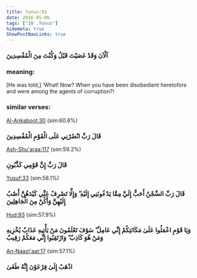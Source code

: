 ```yaml
---
title: Yunus:91
date: 2016-05-06
tags: ["10 .Yunus"]
hidemeta: true 
ShowPostNavLinks: true 
---
```

### آلْآنَ وَقَدْ عَصَيْتَ قَبْلُ وَكُنْتَ مِنَ الْمُفْسِدِينَ
### meaning: 
[He was told,] ‘What! Now? When you have been disobedient heretofore and were among the agents of corruption?!
### similar verses: 

[Al-Ankaboot:30](/29/30) (sim:60.6%)

### قَالَ رَبِّ انْصُرْنِي عَلَى الْقَوْمِ الْمُفْسِدِينَ

[Ash-Shu'araa:117](/26/117) (sim:59.2%)

### قَالَ رَبِّ إِنَّ قَوْمِي كَذَّبُونِ

[Yusuf:33](/12/33) (sim:58.1%)

### قَالَ رَبِّ السِّجْنُ أَحَبُّ إِلَيَّ مِمَّا يَدْعُونَنِي إِلَيْهِ ۖ وَإِلَّا تَصْرِفْ عَنِّي كَيْدَهُنَّ أَصْبُ إِلَيْهِنَّ وَأَكُنْ مِنَ الْجَاهِلِينَ

[Hud:93](/11/93) (sim:57.9%)

### وَيَا قَوْمِ اعْمَلُوا عَلَىٰ مَكَانَتِكُمْ إِنِّي عَامِلٌ ۖ سَوْفَ تَعْلَمُونَ مَنْ يَأْتِيهِ عَذَابٌ يُخْزِيهِ وَمَنْ هُوَ كَاذِبٌ ۖ وَارْتَقِبُوا إِنِّي مَعَكُمْ رَقِيبٌ

[An-Naazi'aat:17](/79/17) (sim:57.1%)

### اذْهَبْ إِلَىٰ فِرْعَوْنَ إِنَّهُ طَغَىٰ
